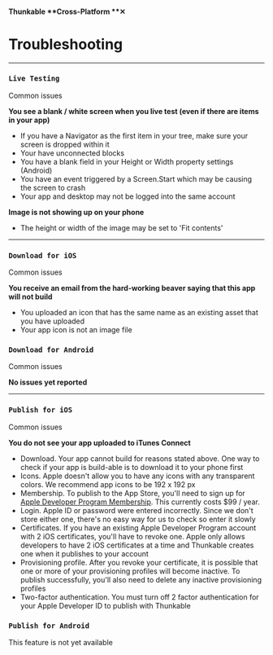 #### Thunkable **Cross-Platform **✕

# Troubleshooting

---

### `Live Testing`

Common issues

**You see a blank / white screen when you live test \(even if there are items in your app\)**

* If you have a Navigator as the first item in your tree, make sure your screen is dropped within it
* Your have unconnected blocks
* You have a blank field in your Height or Width property settings \(Android\)
* You have an event triggered by a Screen.Start which may be causing the screen to crash
* Your app and desktop may not be logged into the same account

**Image is not showing up on your phone**

* The height or width of the image may be set to 'Fit contents'

---

### `Download for iOS`

Common issues

**You receive an email from the hard-working beaver saying that this app will not build**

* You uploaded an icon that has the same name as an existing asset that you have uploaded
* Your app icon is not an image file

### `Download for Android`

Common issues

**No issues yet reported**

---

### `Publish for iOS`

Common issues

**You do not see your app uploaded to iTunes Connect**

* Download. Your app cannot build for reasons stated above. One way to check if your app is build-able is to download it to your phone first
* Icons. Apple doesn't allow you to have any icons with any transparent colors. We recommend app icons to be 192 x 192 px
* Membership. To publish to the App Store, you'll need to sign up for [Apple Developer Program Membership](https://developer.apple.com/programs/). This currently costs $99 / year.
* Login. Apple ID or password were entered incorrectly.  Since we don't store either one, there's no easy way for us to check so enter it slowly
* Certificates. If you have an existing Apple Developer Program account with 2 iOS certificates, you'll have to revoke one. Apple only allows developers to have 2 iOS certificates at a time and Thunkable creates one when it publishes to your account
* Provisioning profile. After you revoke your certificate, it is possible that one or more of your provisioning profiles will become inactive.  To publish successfully, you'll also need to delete any inactive provisioning profiles
* Two-factor authentication. You must turn off 2 factor authentication for your Apple Developer ID to publish with Thunkable

### `Publish for Android`

This feature is not yet available

